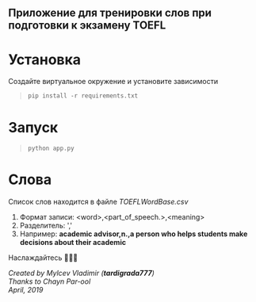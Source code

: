 ## Приложение для тренировки слов при подготовки к экзамену TOEFL

# Установка
Создайте виртуальное окружение и установите зависимости
> `pip install -r requirements.txt`

# Запуск
> `python app.py`

# Слова
Список слов находится в файле *TOEFLWordBase.csv*  
1. Формат записи:  \<word>,<part_of_speech.>,\<meaning> 
1. Разделитель: ','  
1. Например: **academic advisor,n.,a person who helps students make decisions about their academic**

Наслаждайтесь 🎉🎉🎉 

*Created by Mylcev Vladimir (**tardigrada777**)*  
*Thanks to Chayn Par-ool*  
*April, 2019*